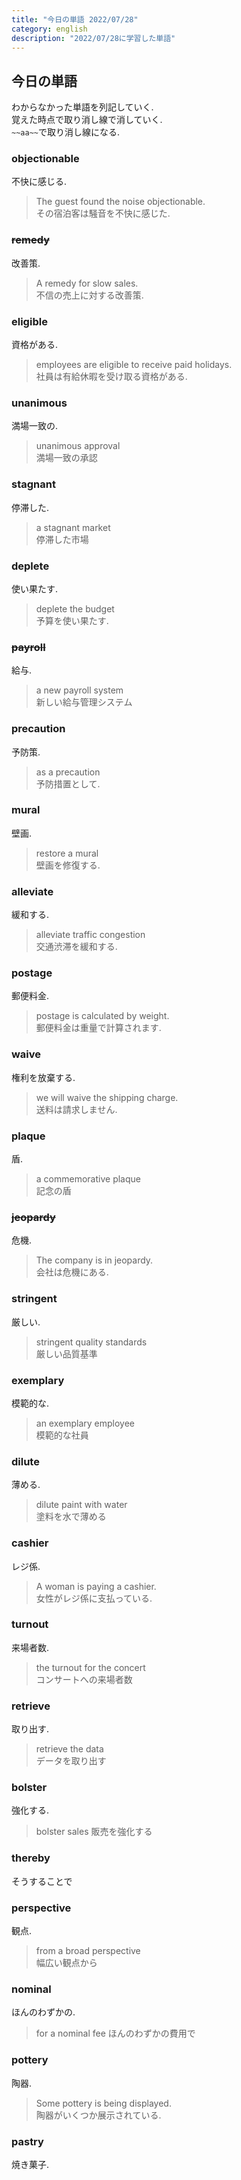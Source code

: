 ```yaml
---
title: "今日の単語 2022/07/28"
category: english  
description: "2022/07/28に学習した単語"
---
```


## 今日の単語
わからなかった単語を列記していく.  
覚えた時点で取り消し線で消していく.  
`~~aa~~`で取り消し線になる.  

### objectionable
不快に感じる.  
> The guest found the noise objectionable.  
> その宿泊客は騒音を不快に感じた.  

### ~~remedy~~
改善策.  
> A remedy for slow sales.  
> 不信の売上に対する改善策.  

### eligible
資格がある.  
> employees are eligible to receive paid holidays.  
> 社員は有給休暇を受け取る資格がある.  

### unanimous
満場一致の.  
> unanimous approval  
> 満場一致の承認

### stagnant 
停滞した.  
> a stagnant market  
> 停滞した市場  

### deplete
使い果たす.  
> deplete the budget  
> 予算を使い果たす.  

### ~~payroll~~
給与.  
> a new payroll system  
> 新しい給与管理システム

### precaution
予防策.  
> as a precaution  
> 予防措置として.  

### mural
壁画.  
> restore a mural  
> 壁画を修復する.  

### alleviate
緩和する.  
> alleviate traffic congestion  
> 交通渋滞を緩和する.  

### postage
郵便料金.  
> postage is calculated by weight.  
> 郵便料金は重量で計算されます.  

### waive
権利を放棄する.  
> we will waive the shipping charge.  
> 送料は請求しません.  

### plaque
盾.  
> a commemorative plaque  
> 記念の盾

### ~~jeopardy~~
危機.  
> The company is in jeopardy.  
> 会社は危機にある.  

### stringent
厳しい.  
> stringent quality standards  
> 厳しい品質基準  

### exemplary
模範的な.  
> an exemplary employee  
> 模範的な社員

### dilute
薄める.  
> dilute paint with water  
> 塗料を水で薄める

### cashier
レジ係.  
> A woman is paying a cashier.  
> 女性がレジ係に支払っている.  

### turnout
来場者数.  
> the turnout for the concert  
> コンサートへの来場者数

### retrieve
取り出す.  
> retrieve the data  
> データを取り出す

### bolster
強化する.  
> bolster sales
> 販売を強化する

### thereby
そうすることで

### perspective
観点.  
> from a broad perspective  
> 幅広い観点から  

### nominal
ほんのわずかの.  
> for a nominal fee
> ほんのわずかの費用で

### pottery
陶器.  
> Some pottery is being displayed.  
> 陶器がいくつか展示されている.  

### pastry
焼き菓子.  

